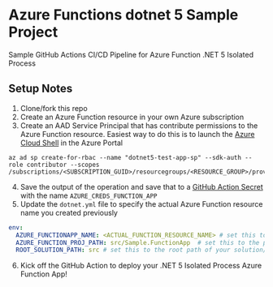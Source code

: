 # Azure Functions dotnet 5 Sample Project
Sample GitHub Actions CI/CD Pipeline for Azure Function .NET 5 Isolated Process

## Setup Notes

1. Clone/fork this repo
2. Create an Azure Function resource in your own Azure subscription
3. Create an AAD Service Principal that has contribute permissions to the Azure Function resource. Easiest way to do this is to launch the [Azure Cloud Shell](https://docs.microsoft.com/en-us/azure/cloud-shell/overview) in the Azure Portal

```
az ad sp create-for-rbac --name "dotnet5-test-app-sp" --sdk-auth --role contributor --scopes /subscriptions/<SUBSCRIPTION_GUID>/resourcegroups/<RESOURCE_GROUP>/providers/Microsoft.Web/sites/<FUNCTION_APP_NAME>
```
4. Save the output of the operation and save that to a [GitHub Action Secret](https://docs.github.com/en/actions/reference/encrypted-secrets) with the name ```AZURE_CREDS_FUNCTION_APP```
5. Update the ```dotnet.yml``` file to specify the actual Azure Function resource name you created previously

```yaml
env:
  AZURE_FUNCTIONAPP_NAME: <ACTUAL_FUNCTION_RESOURCE_NAME> # set this to the name of your azure function app resource
  AZURE_FUNCTION_PROJ_PATH: src/Sample.FunctionApp  # set this to the path to your function app project
  ROOT_SOLUTION_PATH: src # set this to the root path of your solution/project file
```
6. Kick off the GitHub Action to deploy your .NET 5 Isolated Process Azure Function App!
